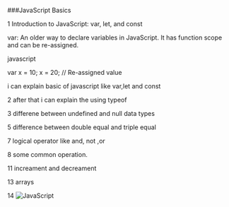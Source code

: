 
 ###JavaScript Basics

 1 Introduction to JavaScript: var, let, and const

 
var: An older way to declare variables in JavaScript. It has function scope and can be re-assigned.

  javascript
  
  var x = 10;
  x = 20; // Re-assigned value

 
 i can explain basic of javascript like var,let and const 


2 after that i can explain the using typeof 



3 differene between undefined and null data types


5 difference between double equal and triple equal


7 logical operator like and, not ,or

8 some common operation.

11 increament and decreament

13 arrays

14 ![JavaScript](https://img.shields.io/badge/JavaScript-%23F7DF1E.svg?style=for-the-badge&logo=javascript&logoColor=black)


